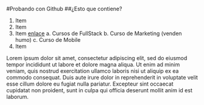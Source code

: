 #Probando con Github
##¿Esto que contiene?

1. Item
2. Item
3. Item [enlace](http://www.digitalhouse.com)
   a. Cursos de FullStack
   b. Curso de Marketing (venden humo)
   c. Curso de Mobile
4. Item

Lorem ipsum dolor sit amet, consectetur adipiscing elit, sed do eiusmod tempor incididunt ut labore et dolore magna aliqua. Ut enim ad minim veniam, quis nostrud exercitation ullamco laboris nisi ut aliquip ex ea commodo consequat. Duis aute irure dolor in reprehenderit in voluptate velit esse cillum dolore eu fugiat nulla pariatur. Excepteur sint occaecat cupidatat non proident, sunt in culpa qui officia deserunt mollit anim id est laborum.

